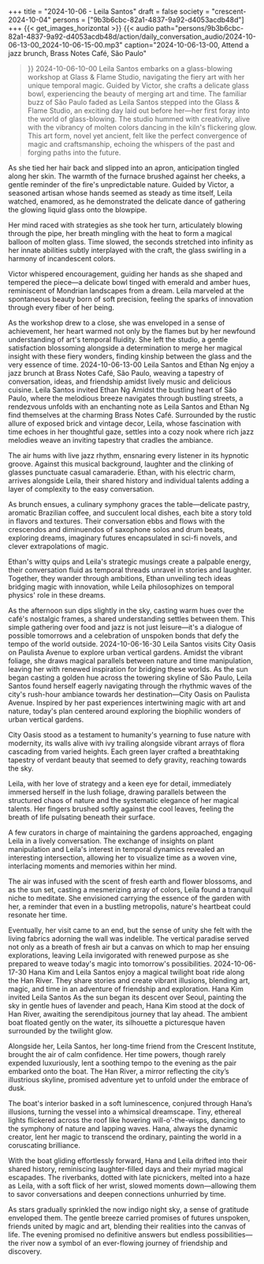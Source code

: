 +++
title = "2024-10-06 - Leila Santos"
draft = false
society = "crescent-2024-10-04"
persons = ["9b3b6cbc-82a1-4837-9a92-d4053acdb48d"]
+++
{{< get_images_horizontal >}}
{{< audio
    path="persons/9b3b6cbc-82a1-4837-9a92-d4053acdb48d/action/daily_conversation_audio/2024-10-06-13-00_2024-10-06-15-00.mp3" 
    caption="2024-10-06-13-00, Attend a jazz brunch, Brass Notes Café, São Paulo"
>}}
2024-10-06-10-00
Leila Santos embarks on a glass-blowing workshop at Glass & Flame Studio, navigating the fiery art with her unique temporal magic. Guided by Victor, she crafts a delicate glass bowl, experiencing the beauty of merging art and time.
The familiar buzz of São Paulo faded as Leila Santos stepped into the Glass & Flame Studio, an exciting day laid out before her—her first foray into the world of glass-blowing. The studio hummed with creativity, alive with the vibrancy of molten colors dancing in the kiln's flickering glow. This art form, novel yet ancient, felt like the perfect convergence of magic and craftsmanship, echoing the whispers of the past and forging paths into the future.

As she tied her hair back and slipped into an apron, anticipation tingled along her skin. The warmth of the furnace brushed against her cheeks, a gentle reminder of the fire's unpredictable nature. Guided by Victor, a seasoned artisan whose hands seemed as steady as time itself, Leila watched, enamored, as he demonstrated the delicate dance of gathering the glowing liquid glass onto the blowpipe.

Her mind raced with strategies as she took her turn, articulately blowing through the pipe, her breath mingling with the heat to form a magical balloon of molten glass. Time slowed, the seconds stretched into infinity as her innate abilities subtly interplayed with the craft, the glass swirling in a harmony of incandescent colors.

Victor whispered encouragement, guiding her hands as she shaped and tempered the piece—a delicate bowl tinged with emerald and amber hues, reminiscent of Mondrian landscapes from a dream. Leila marveled at the spontaneous beauty born of soft precision, feeling the sparks of innovation through every fiber of her being.

As the workshop drew to a close, she was enveloped in a sense of achievement, her heart warmed not only by the flames but by her newfound understanding of art's temporal fluidity. She left the studio, a gentle satisfaction blossoming alongside a determination to merge her magical insight with these fiery wonders, finding kinship between the glass and the very essence of time.
2024-10-06-13-00
Leila Santos and Ethan Ng enjoy a jazz brunch at Brass Notes Café, São Paulo, weaving a tapestry of conversation, ideas, and friendship amidst lively music and delicious cuisine.
Leila Santos invited Ethan Ng
Amidst the bustling heart of São Paulo, where the melodious breeze navigates through bustling streets, a rendezvous unfolds with an enchanting note as Leila Santos and Ethan Ng find themselves at the charming Brass Notes Café. Surrounded by the rustic allure of exposed brick and vintage decor, Leila, whose fascination with time echoes in her thoughtful gaze, settles into a cozy nook where rich jazz melodies weave an inviting tapestry that cradles the ambiance.

The air hums with live jazz rhythm, ensnaring every listener in its hypnotic groove. Against this musical background, laughter and the clinking of glasses punctuate casual camaraderie. Ethan, with his electric charm, arrives alongside Leila, their shared history and individual talents adding a layer of complexity to the easy conversation.

As brunch ensues, a culinary symphony graces the table—delicate pastry, aromatic Brazilian coffee, and succulent local dishes, each bite a story told in flavors and textures. Their conversation ebbs and flows with the crescendos and diminuendos of saxophone solos and drum beats, exploring dreams, imaginary futures encapsulated in sci-fi novels, and clever extrapolations of magic.

Ethan's witty quips and Leila's strategic musings create a palpable energy, their conversation fluid as temporal threads unravel in stories and laughter. Together, they wander through ambitions, Ethan unveiling tech ideas bridging magic with innovation, while Leila philosophizes on temporal physics' role in these dreams.

As the afternoon sun dips slightly in the sky, casting warm hues over the café's nostalgic frames, a shared understanding settles between them. This simple gathering over food and jazz is not just leisure—it's a dialogue of possible tomorrows and a celebration of unspoken bonds that defy the tempo of the world outside.
2024-10-06-16-30
Leila Santos visits City Oasis on Paulista Avenue to explore urban vertical gardens. Amidst the vibrant foliage, she draws magical parallels between nature and time manipulation, leaving her with renewed inspiration for bridging these worlds.
As the sun began casting a golden hue across the towering skyline of São Paulo, Leila Santos found herself eagerly navigating through the rhythmic waves of the city's rush-hour ambiance towards her destination—City Oasis on Paulista Avenue. Inspired by her past experiences intertwining magic with art and nature, today's plan centered around exploring the biophilic wonders of urban vertical gardens.

City Oasis stood as a testament to humanity's yearning to fuse nature with modernity, its walls alive with ivy trailing alongside vibrant arrays of flora cascading from varied heights. Each green layer crafted a breathtaking tapestry of verdant beauty that seemed to defy gravity, reaching towards the sky.

Leila, with her love of strategy and a keen eye for detail, immediately immersed herself in the lush foliage, drawing parallels between the structured chaos of nature and the systematic elegance of her magical talents. Her fingers brushed softly against the cool leaves, feeling the breath of life pulsating beneath their surface.

A few curators in charge of maintaining the gardens approached, engaging Leila in a lively conversation. The exchange of insights on plant manipulation and Leila's interest in temporal dynamics revealed an interesting intersection, allowing her to visualize time as a woven vine, interlacing moments and memories within her mind.

The air was infused with the scent of fresh earth and flower blossoms, and as the sun set, casting a mesmerizing array of colors, Leila found a tranquil niche to meditate. She envisioned carrying the essence of the garden with her, a reminder that even in a bustling metropolis, nature's heartbeat could resonate her time.

Eventually, her visit came to an end, but the sense of unity she felt with the living fabrics adorning the wall was indelible. The vertical paradise served not only as a breath of fresh air but a canvas on which to map her ensuing explorations, leaving Leila invigorated with renewed purpose as she prepared to weave today's magic into tomorrow's possibilities.
2024-10-06-17-30
Hana Kim and Leila Santos enjoy a magical twilight boat ride along the Han River. They share stories and create vibrant illusions, blending art, magic, and time in an adventure of friendship and exploration.
Hana Kim invited Leila Santos
As the sun began its descent over Seoul, painting the sky in gentle hues of lavender and peach, Hana Kim stood at the dock of Han River, awaiting the serendipitous journey that lay ahead. The ambient boat floated gently on the water, its silhouette a picturesque haven surrounded by the twilight glow. 

Alongside her, Leila Santos, her long-time friend from the Crescent Institute, brought the air of calm confidence. Her time powers, though rarely expended luxuriously, lent a soothing tempo to the evening as the pair embarked onto the boat. The Han River, a mirror reflecting the city’s illustrious skyline, promised adventure yet to unfold under the embrace of dusk.

The boat's interior basked in a soft luminescence, conjured through Hana’s illusions, turning the vessel into a whimsical dreamscape. Tiny, ethereal lights flickered across the roof like hovering will-o’-the-wisps, dancing to the symphony of nature and lapping waves. Hana, always the dynamic creator, lent her magic to transcend the ordinary, painting the world in a coruscating brilliance.

With the boat gliding effortlessly forward, Hana and Leila drifted into their shared history, reminiscing laughter-filled days and their myriad magical escapades. The riverbanks, dotted with late picnickers, melted into a haze as Leila, with a soft flick of her wrist, slowed moments down—allowing them to savor conversations and deepen connections unhurried by time.

As stars gradually sprinkled the now indigo night sky, a sense of gratitude enveloped them. The gentle breeze carried promises of futures unspoken, friends united by magic and art, blending their realities into the canvas of life. The evening promised no definitive answers but endless possibilities—the river now a symbol of an ever-flowing journey of friendship and discovery.

